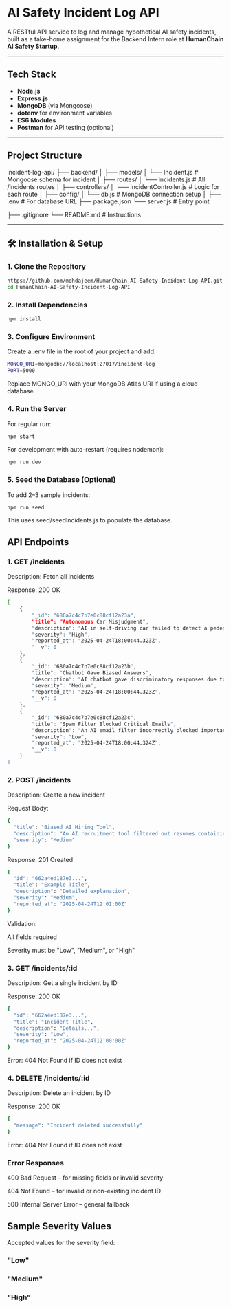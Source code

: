 #  AI Safety Incident Log API

A RESTful API service to log and manage hypothetical AI safety incidents, built as a take-home assignment for the Backend Intern role at **HumanChain AI Safety Startup**.

---

##  Tech Stack

- **Node.js**
- **Express.js**
- **MongoDB** (via Mongoose)
- **dotenv** for environment variables
- **ES6 Modules**
- **Postman** for API testing (optional)

---

##  Project Structure

incident-log-api/
├── backend/
    │
    ├── models/
    │   └── Incident.js        # Mongoose schema for incident
    │
    ├── routes/
    │   └── incidents.js       # All /incidents routes
    │
    ├── controllers/
    │   └── incidentController.js  # Logic for each route
    │
    ├── config/
    │   └── db.js              # MongoDB connection setup
    │
    ├── .env                   # For database URL
    ├── package.json
    └── server.js              # Entry point
    
 ├── .gitignore
 └── README.md              # Instructions



---

## 🛠️ Installation & Setup

### 1. Clone the Repository

```bash
https://github.com/mohdajeem/HumanChain-AI-Safety-Incident-Log-API.git
cd HumanChain-AI-Safety-Incident-Log-API
```

### 2. Install Dependencies
```bash
npm install
```
### 3. Configure Environment
Create a .env file in the root of your project and add:
```bash
MONGO_URI=mongodb://localhost:27017/incident-log
PORT=5000
```
Replace MONGO_URI with your MongoDB Atlas URI if using a cloud database.

### 4. Run the Server
For regular run:
```bash
npm start
```
For development with auto-restart (requires nodemon):
```bash
npm run dev
```

### 5. Seed the Database (Optional)
To add 2–3 sample incidents:
```bash
npm run seed
```
This uses seed/seedIncidents.js to populate the database.

## API Endpoints
### 1. GET /incidents
Description: Fetch all incidents

Response: 200 OK
```bash
[
    {
        "_id": "680a7c4c7b7e0c88cf12a23a",
        "title": "Autonomous Car Misjudgment",
        "description": "AI in self-driving car failed to detect a pedestrian at night.",
        "severity": "High",
        "reported_at": "2025-04-24T18:00:44.323Z",
        "__v": 0
    },
    {
        "_id": "680a7c4c7b7e0c88cf12a23b",
        "title": "Chatbot Gave Biased Answers",
        "description": "AI chatbot gave discriminatory responses due to biased training data.",
        "severity": "Medium",
        "reported_at": "2025-04-24T18:00:44.323Z",
        "__v": 0
    },
    {
        "_id": "680a7c4c7b7e0c88cf12a23c",
        "title": "Spam Filter Blocked Critical Emails",
        "description": "An AI email filter incorrectly blocked important health updates.",
        "severity": "Low",
        "reported_at": "2025-04-24T18:00:44.324Z",
        "__v": 0
    }
]
```

### 2. POST /incidents
Description: Create a new incident

Request Body:
```bash
{
  "title": "Biased AI Hiring Tool",
  "description": "An AI recruitment tool filtered out resumes containing female-associated names, showing bias in candidate selection.",
  "severity": "Medium"
}
```
Response: 201 Created
```bash
{
  "id": "662a4ed187e3...",
  "title": "Example Title",
  "description": "Detailed explanation",
  "severity": "Medium",
  "reported_at": "2025-04-24T12:01:00Z"
}
```
Validation:

All fields required

Severity must be "Low", "Medium", or "High"

###  3. GET /incidents/:id
Description: Get a single incident by ID

Response: 200 OK
```bash
{
  "id": "662a4ed187e3...",
  "title": "Incident Title",
  "description": "Details...",
  "severity": "Low",
  "reported_at": "2025-04-24T12:00:00Z"
}
```
Error: 404 Not Found if ID does not exist

### 4. DELETE /incidents/:id
Description: Delete an incident by ID

Response: 200 OK
```bash
{
  "message": "Incident deleted successfully"
}
```
Error: 404 Not Found if ID does not exist

### Error Responses
400 Bad Request – for missing fields or invalid severity

404 Not Found – for invalid or non-existing incident ID

500 Internal Server Error – general fallback

## Sample Severity Values
Accepted values for the severity field:

### "Low"

### "Medium"

### "High"



